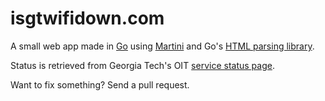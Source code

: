 isgtwifidown.com
================

A small web app made in [Go](http://golang.org/) using [Martini](http://martini.codegangsta.io/) and Go's [HTML parsing library](http://code.google.com/p/go.net/html).

Status is retrieved from Georgia Tech's OIT [service status page](http://status.oit.gatech.edu/).

Want to fix something? Send a pull request.